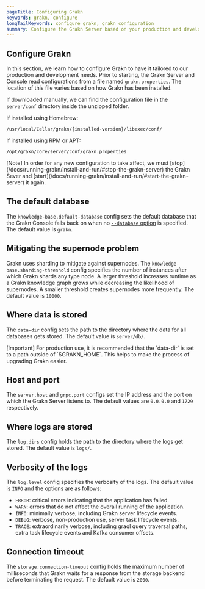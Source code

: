 ```yaml
---
pageTitle: Configuring Grakn
keywords: grakn, configure
longTailKeywords: configure grakn, grakn configuration
summary: Configure the Grakn Server based on your production and development needs.
---
```


## Configure Grakn
In this section, we learn how to configure Grakn to have it tailored to our production and development needs.
Prior to starting, the Grakn Server and Console read configurations from a file named `grakn.properties`. The location of this file varies based on how Grakn has been installed.

If downloaded manually, we can find the configuration file in the `server/conf` directory inside the unzipped folder.

If installed using Homebrew:

```
/usr/local/Cellar/grakn/{installed-version}/libexec/conf/
```

If installed using RPM or APT:

```
/opt/grakn/core/server/conf/grakn.properties
```

<div class="note">
[Note]
In order for any new configuration to take affect, we must [stop](/docs/running-grakn/install-and-run/#stop-the-grakn-server) the Grakn Sever and [start](/docs/running-grakn/install-and-run/#start-the-grakn-server) it again.
</div>

## The default database
The `knowledge-base.default-database` config sets the default database that the Grakn Console falls back on when no [`--database` option](../02-running-grakn/02-console.md#console-options) is specified. The default value is `grakn`.

## Mitigating the supernode problem
Grakn uses sharding to mitigate against supernodes. The `knowledge-base.sharding-threshold` config specifies the number of instances after which Grakn shards any type node. A larger threshold increases runtime as a Grakn knowledge graph grows while decreasing the likelihood of supernodes. A smaller threshold creates supernodes more frequently. The default value is `10000`.

## Where data is stored
The `data-dir` config sets the path to the directory where the data for all databases gets stored. The default value is `server/db/`.

<div class="note">
[Important]
For production use, it is recommended that the `data-dir` is set to a path outside of `$GRAKN_HOME`. This helps to make the process of upgrading Grakn easier.
</div>

## Host and port
The `server.host` and `grpc.port` configs set the IP address and the port on which the Grakn Server listens to. The default values are `0.0.0.0` and `1729` respectively.

## Where logs are stored
The `log.dirs` config holds the path to the directory where the logs get stored. The default value is `logs/`.

## Verbosity of the logs
The `log.level` config specifies the verbosity of the logs. The default value is `INFO` and the options are as follows:
- `ERROR`: critical errors indicating that the application has failed.
- `WARN`: errors that do not affect the overall running of the application.
- `INFO`: minimally verbose, including Grakn server lifecycle events.
- `DEBUG`: verbose, non-production use, server task lifecycle events.
- `TRACE`: extraordinarily verbose, including graql query traversal paths, extra task lifecycle events and Kafka consumer offsets.

## Connection timeout
The `storage.connection-timeout` config holds the maximum number of milliseconds that Grakn waits for a response from the storage backend before terminating the request. The default value is `2000`.
